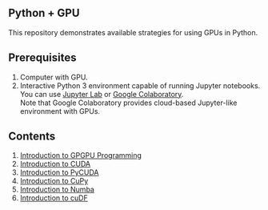 ## Python + GPU

This repository demonstrates available strategies for using GPUs in Python.


## Prerequisites

1. Computer with GPU.
2. Interactive Python 3 environment capable of running Jupyter notebooks.  
   You can use [Jupyter Lab] or [Google Colaboratory].  
   Note that Google Colaboratory provides cloud-based Jupyter-like environment with GPUs.

## Contents

1. [Introduction to GPGPU Programming](./00_introduction.ipynb)
1. [Introduction to CUDA](./01_cuda.ipynb)
1. [Introduction to PyCUDA](./02_pycuda.ipynb)
1. [Introduction to CuPy](./03_cupy.ipynb)
1. [Introduction to Numba]()
1. [Introduction to cuDF](./04_rapids.ipynb)

[Jupyter Lab]: https://jupyter.org/
[Google Colaboratory]: https://colab.research.google.com/
[create-new-notebook]: https://colab.research.google.com/#create=true
